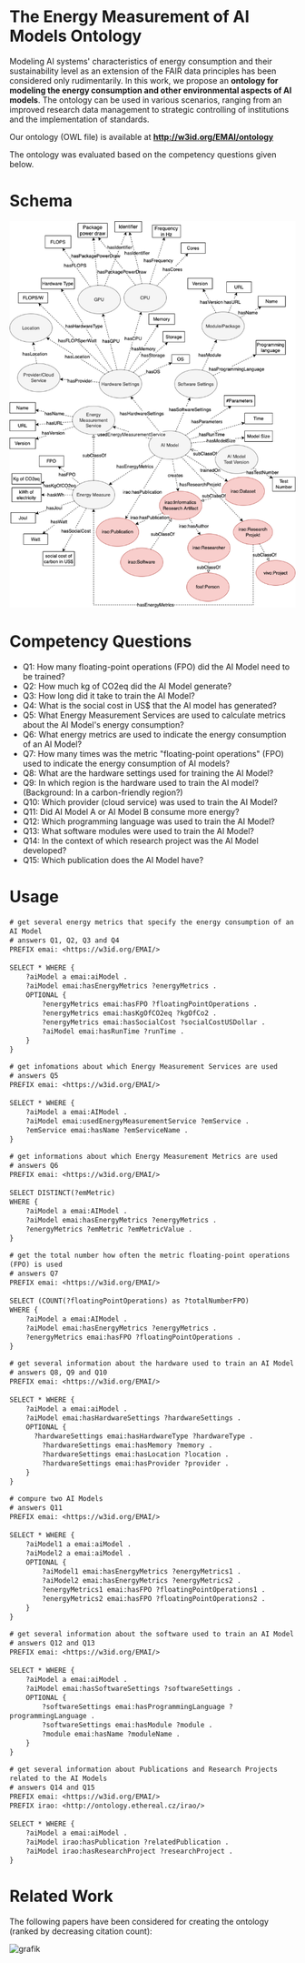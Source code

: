 # The Energy Measurement of AI Models Ontology
Modeling AI systems' characteristics of energy consumption and their sustainability level as an extension of the FAIR data principles has been considered only rudimentarily. In this work, we propose an **ontology for modeling the energy consumption and other environmental aspects of AI models**. The ontology can be used in various scenarios, ranging from an improved research data management to strategic controlling of institutions and the implementation of standards. 

Our ontology (OWL file) is available at **http://w3id.org/EMAI/ontology**

The ontology was evaluated based on the competency questions given below.

# Schema
![grafik](Green-AI-Ontology-Schema.png)

# Competency Questions
* Q1: How many floating-point operations (FPO) did the AI Model need to be trained?
* Q2: How much kg of CO2eq did the AI Model generate?
* Q3: How long did it take to train the AI Model?
* Q4: What is the social cost in US$ that the AI model has generated?
* Q5: What Energy Measurement Services are used to calculate metrics about the AI Model's energy consumption?
* Q6: What energy metrics are used to indicate the energy consumption of an AI Model?
* Q7: How many times was the metric "floating-point operations" (FPO) used to indicate the energy consumption of AI models?
* Q8: What are the hardware settings used for training the AI Model?
* Q9: In which region is the hardware used to train the AI model? (Background: In a carbon-friendly region?)
* Q10: Which provider (cloud service) was used to train the AI Model?
* Q11: Did AI Model A or AI Model B consume more energy?
* Q12: Which programming language was used to train the AI Model?
* Q13: What software modules were used to train the AI Model?
* Q14: In the context of which research project was the AI Model developed?
* Q15: Which publication does the AI Model have?

# Usage

```sparql
# get several energy metrics that specify the energy consumption of an AI Model
# answers Q1, Q2, Q3 and Q4
PREFIX emai: <https://w3id.org/EMAI/>

SELECT * WHERE {
	?aiModel a emai:aiModel .
	?aiModel emai:hasEnergyMetrics ?energyMetrics .
	OPTIONAL {
		?energyMetrics emai:hasFPO ?floatingPointOperations . 
		?energyMetrics emai:hasKgOfCO2eq ?kgOfCo2 .
		?energyMetrics emai:hasSocialCost ?socialCostUSDollar . 
		?aiModel emai:hasRunTime ?runTime .
	}
}
```

```sparql
# get infomations about which Energy Measurement Services are used
# answers Q5
PREFIX emai: <https://w3id.org/EMAI/>

SELECT * WHERE {
	?aiModel a emai:AIModel .
	?aiModel emai:usedEnergyMeasurementService ?emService .
	?emService emai:hasName ?emServiceName .
}
```

```sparql
# get informations about which Energy Measurement Metrics are used
# answers Q6
PREFIX emai: <https://w3id.org/EMAI/>

SELECT DISTINCT(?emMetric)
WHERE {
	?aiModel a emai:AIModel .
	?aiModel emai:hasEnergyMetrics ?energyMetrics .
	?energyMetrics ?emMetric ?emMetricValue .
}
```

```sparql
# get the total number how often the metric floating-point operations (FPO) is used
# answers Q7
PREFIX emai: <https://w3id.org/EMAI/>

SELECT (COUNT(?floatingPointOperations) as ?totalNumberFPO)
WHERE { 
	?aiModel a emai:AIModel .
  	?aiModel emai:hasEnergyMetrics ?energyMetrics .
  	?energyMetrics emai:hasFPO ?floatingPointOperations . 
} 
```

```sparql
# get several information about the hardware used to train an AI Model
# answers Q8, Q9 and Q10
PREFIX emai: <https://w3id.org/EMAI/>

SELECT * WHERE {
	?aiModel a emai:aiModel .
	?aiModel emai:hasHardwareSettings ?hardwareSettings .
	OPTIONAL {
	  ?hardwareSettings emai:hasHardwareType ?hardwareType .
		?hardwareSettings emai:hasMemory ?memory .
		?hardwareSettings emai:hasLocation ?location .
		?hardwareSettings emai:hasProvider ?provider .
	}
}
```

```sparql
# compure two AI Models
# answers Q11
PREFIX emai: <https://w3id.org/EMAI/>

SELECT * WHERE {
	?aiModel1 a emai:aiModel .
	?aiModel2 a emai:aiModel .
	OPTIONAL {
		?aiModel1 emai:hasEnergyMetrics ?energyMetrics1 .
		?aiModel2 emai:hasEnergyMetrics ?energyMetrics2 .
		?energyMetrics1 emai:hasFPO ?floatingPointOperations1 .
		?energyMetrics2 emai:hasFPO ?floatingPointOperations2 .
	}
}
```

```sparql
# get several information about the software used to train an AI Model
# answers Q12 and Q13
PREFIX emai: <https://w3id.org/EMAI/>

SELECT * WHERE {
	?aiModel a emai:aiModel .
	?aiModel emai:hasSoftwareSettings ?softwareSettings .
	OPTIONAL {
		?softwareSettings emai:hasProgrammingLanguage ?programmingLanguage .
		?softwareSettings emai:hasModule ?module .
		?module emai:hasName ?moduleName .
	}
}
```

```sparql
# get several information about Publications and Research Projects related to the AI Models
# answers Q14 and Q15
PREFIX emai: <https://w3id.org/EMAI/>
PREFIX irao: <http://ontology.ethereal.cz/irao/>

SELECT * WHERE {
	?aiModel a emai:aiModel .
	?aiModel irao:hasPublication ?relatedPublication .
	?aiModel irao:hasResearchProject ?researchProject .
}
```

# Related Work
The following papers have been considered for creating the ontology (ranked by decreasing citation count):

![grafik](https://user-images.githubusercontent.com/5419543/156885466-1be3b3c5-750d-4a91-9265-29e8c577d2e1.png)
